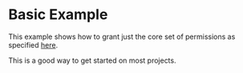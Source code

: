 # Basic Example

This example shows how to grant just the core set of permissions as specified [here](../../main.tf). 

This is a good way to get started on most projects.
